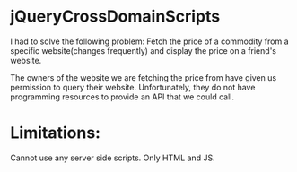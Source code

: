 # jQueryCrossDomainScripts
I had to solve the following problem:
Fetch the price of a commodity from a specific website(changes frequently) and display the price on a friend's website.

The owners of the website we are fetching the price from have given us permission to query their website.
Unfortunately, they do not have programming resources to provide an API that we could call.

# Limitations: 
Cannot use any server side scripts. Only HTML and JS.